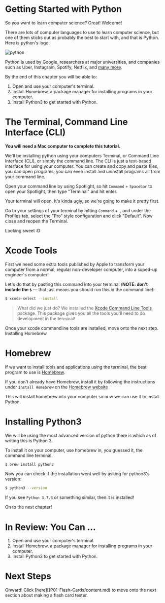 # Getting Started with Python

So you want to learn computer science? Great! Welcome!

There are lots of computer languages to use to learn computer science, but one of them sticks out as probably the best to start with, and that is Python. Here is python's logo:

![python](assets/python.png)

Python is used by Google, researchers at major universities, and companies such as Uber, Instagram, Spotify, Netflix, and [many more](https://stackshare.io/python).

By the end of this chapter you will be able to:

1. Open and use your computer's terminal.
1. Install Homebrew, a package manager for installing programs in your computer.
1. Install Python3 to get started with Python.

# The Terminal, Command Line Interface (CLI)

**You will need a Mac computer to complete this tutorial.**

We'll be installing python using your computers Terminal, or Command Line Interface (CLI), or simply the command line. The CLI is just a text-based interface for using your computer. You can create and copy and paste files, you can open programs, you can even install and uninstall programs all from your command line.

Open your command line by using Spotlight, so hit `Command` + `Spacebar` to open your Spotlight, then type "Terminal" and hit enter.

Your terminal will open. It's kinda ugly, so we're going to make it pretty first.

Go to your settings of your terminal by hitting `Command` + `,` and under the Profiles tab, select the "Pro" style configuration and click "Default". Now close and reopen the Terminal.

Looking sweet :D

# Xcode Tools

First we need some extra tools published by Apple to transform your computer from a normal, regular non-developer computer, into a suped-up engineer's computer!

Let's do that by pasting this command into your terminal (**NOTE: don't include the `$`** — that just means you should run this in the command line):

```bash
$ xcode-select --install
```

> What did we just do? We installed the [Xcode Command Line Tools](https://developer.apple.com/library/archive/technotes/tn2339/_index.html) package. This package gives you all the tools you'll need to do development in the terminal!

Once your xcode commandline tools are installed, move onto the next step. Installing Homebrew.

# Homebrew

If we want to install tools and applications using the terminal, the best program to use is [Homebrew](https://brew.sh/).

If you don't already have Homebrew, install it by following the instructions under `Install Homebrew` on the [Homebrew website](https://brew.sh/)

This will install homebrew into your computer so now we can use it to install Python.

# Installing Python3

We will be using the most advanced version of python there is which as of writing this is Python 3.

To install it on your computer, use homebrew in, you guessed it, the command line terminal.

```bash
$ brew install python3
```

Now you can check if the installation went well by asking for python3's version:

```bash
$ python3 --version
```

If you see `Python 3.7.3` or something similar, then it is installed!

On to the next chapter!

# In Review: You Can ...

1. Open and use your computer's terminal.
1. Install Homebrew, a package manager for installing programs in your computer.
1. Install Python3 to get started with Python.

# Next Steps

Onward! Click [here][(P01-Flash-Cards/content.md) to move onto the next section about making a flash card tester.
